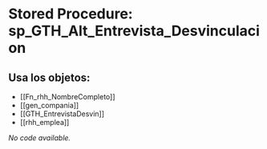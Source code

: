 # Stored Procedure: sp_GTH_Alt_Entrevista_Desvinculacion

## Usa los objetos:
- [[Fn_rhh_NombreCompleto]]
- [[gen_compania]]
- [[GTH_EntrevistaDesvin]]
- [[rhh_emplea]]

*No code available.*
